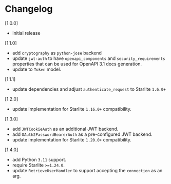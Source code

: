 # Changelog

[1.0.0]

- initial release

[1.1.0]

- add `cryptography` as `python-jose` backend
- update `jwt-auth` to have `openapi_components` and `security_requirements` properties that can be used for OpenAPI 3.1 docs generation.
- update to `Token` model.

[1.1.1]

- update dependencies and adjust `authenticate_request` to Starlite `1.6.0+`

[1.2.0]

- update implementation for Starlite `1.16.0+` compatibility.

[1.3.0]

- add `JWTCookieAuth` as an additional JWT backend.
- add `OAuth2PasswordBearerAuth` as a pre-configured JWT backend.
- update implementation for Starlite `1.20.0+` compatibility.

[1.4.0]

- add Python `3.11` support.
- require Starlite `>=1.24.0`.
- update `RetrieveUserHandler` to support accepting the `connection` as an arg.
